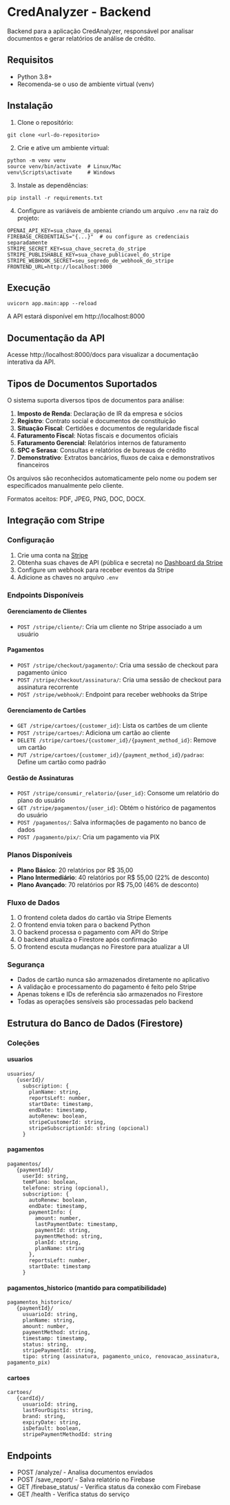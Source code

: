 # CredAnalyzer - Backend

Backend para a aplicação CredAnalyzer, responsável por analisar documentos e gerar relatórios de análise de crédito.

## Requisitos

- Python 3.8+
- Recomenda-se o uso de ambiente virtual (venv)

## Instalação

1. Clone o repositório:
```
git clone <url-do-repositorio>
```

2. Crie e ative um ambiente virtual:
```
python -m venv venv
source venv/bin/activate  # Linux/Mac
venv\Scripts\activate     # Windows
```

3. Instale as dependências:
```
pip install -r requirements.txt
```

4. Configure as variáveis de ambiente criando um arquivo `.env` na raiz do projeto:
```
OPENAI_API_KEY=sua_chave_da_openai
FIREBASE_CREDENTIALS="{...}"  # ou configure as credenciais separadamente
STRIPE_SECRET_KEY=sua_chave_secreta_do_stripe
STRIPE_PUBLISHABLE_KEY=sua_chave_publicavel_do_stripe
STRIPE_WEBHOOK_SECRET=seu_segredo_de_webhook_do_stripe
FRONTEND_URL=http://localhost:3000
```

## Execução

```
uvicorn app.main:app --reload
```

A API estará disponível em http://localhost:8000

## Documentação da API

Acesse http://localhost:8000/docs para visualizar a documentação interativa da API.

## Tipos de Documentos Suportados

O sistema suporta diversos tipos de documentos para análise:

1. **Imposto de Renda**: Declaração de IR da empresa e sócios
2. **Registro**: Contrato social e documentos de constituição
3. **Situação Fiscal**: Certidões e documentos de regularidade fiscal
4. **Faturamento Fiscal**: Notas fiscais e documentos oficiais
5. **Faturamento Gerencial**: Relatórios internos de faturamento
6. **SPC e Serasa**: Consultas e relatórios de bureaus de crédito
7. **Demonstrativo**: Extratos bancários, fluxos de caixa e demonstrativos financeiros

Os arquivos são reconhecidos automaticamente pelo nome ou podem ser especificados manualmente pelo cliente.

Formatos aceitos: PDF, JPEG, PNG, DOC, DOCX.

## Integração com Stripe

### Configuração

1. Crie uma conta na [Stripe](https://stripe.com/)
2. Obtenha suas chaves de API (pública e secreta) no [Dashboard da Stripe](https://dashboard.stripe.com/apikeys)
3. Configure um webhook para receber eventos da Stripe
4. Adicione as chaves no arquivo `.env`

### Endpoints Disponíveis

#### Gerenciamento de Clientes
- `POST /stripe/cliente/`: Cria um cliente no Stripe associado a um usuário

#### Pagamentos
- `POST /stripe/checkout/pagamento/`: Cria uma sessão de checkout para pagamento único
- `POST /stripe/checkout/assinatura/`: Cria uma sessão de checkout para assinatura recorrente
- `POST /stripe/webhook/`: Endpoint para receber webhooks da Stripe

#### Gerenciamento de Cartões
- `GET /stripe/cartoes/{customer_id}`: Lista os cartões de um cliente
- `POST /stripe/cartoes/`: Adiciona um cartão ao cliente
- `DELETE /stripe/cartoes/{customer_id}/{payment_method_id}`: Remove um cartão
- `PUT /stripe/cartoes/{customer_id}/{payment_method_id}/padrao`: Define um cartão como padrão

#### Gestão de Assinaturas
- `POST /stripe/consumir_relatorio/{user_id}`: Consome um relatório do plano do usuário
- `GET /stripe/pagamentos/{user_id}`: Obtém o histórico de pagamentos do usuário
- `POST /pagamentos/`: Salva informações de pagamento no banco de dados
- `POST /pagamento/pix/`: Cria um pagamento via PIX

### Planos Disponíveis

- **Plano Básico**: 20 relatórios por R$ 35,00
- **Plano Intermediário**: 40 relatórios por R$ 55,00 (22% de desconto)
- **Plano Avançado**: 70 relatórios por R$ 75,00 (46% de desconto)

### Fluxo de Dados

1. O frontend coleta dados do cartão via Stripe Elements
2. O frontend envia token para o backend Python
3. O backend processa o pagamento com API do Stripe
4. O backend atualiza o Firestore após confirmação
5. O frontend escuta mudanças no Firestore para atualizar a UI

### Segurança

- Dados de cartão nunca são armazenados diretamente no aplicativo
- A validação e processamento do pagamento é feito pelo Stripe
- Apenas tokens e IDs de referência são armazenados no Firestore
- Todas as operações sensíveis são processadas pelo backend

## Estrutura do Banco de Dados (Firestore)

### Coleções

#### usuarios
```
usuarios/
   {userId}/
     subscription: {
       planName: string,
       reportsLeft: number,
       startDate: timestamp,
       endDate: timestamp,
       autoRenew: boolean,
       stripeCustomerId: string,
       stripeSubscriptionId: string (opcional)
     }
```

#### pagamentos
```
pagamentos/
   {paymentId}/
     userId: string,
     temPlano: boolean,
     telefone: string (opcional),
     subscription: {
       autoRenew: boolean,
       endDate: timestamp,
       paymentInfo: {
         amount: number,
         lastPaymentDate: timestamp,
         paymentId: string,
         paymentMethod: string,
         planId: string,
         planName: string
       },
       reportsLeft: number,
       startDate: timestamp
     }
```

#### pagamentos_historico (mantido para compatibilidade)
```
pagamentos_historico/
   {paymentId}/
     usuarioId: string,
     planName: string,
     amount: number,
     paymentMethod: string,
     timestamp: timestamp,
     status: string,
     stripePaymentId: string,
     tipo: string (assinatura, pagamento_unico, renovacao_assinatura, pagamento_pix)
```

#### cartoes
```
cartoes/
   {cardId}/
     usuarioId: string,
     lastFourDigits: string,
     brand: string,
     expiryDate: string,
     isDefault: boolean,
     stripePaymentMethodId: string
```

## Endpoints

- POST /analyze/ - Analisa documentos enviados
- POST /save_report/ - Salva relatório no Firebase
- GET /firebase_status/ - Verifica status da conexão com Firebase
- GET /health - Verifica status do serviço 